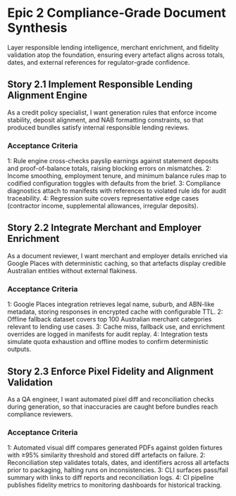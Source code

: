 # Epic 2 Compliance-Grade Document Synthesis
Layer responsible lending intelligence, merchant enrichment, and fidelity validation atop the foundation, ensuring every artefact aligns across totals, dates, and external references for regulator-grade confidence.

## Story 2.1 Implement Responsible Lending Alignment Engine
As a credit policy specialist,
I want generation rules that enforce income stability, deposit alignment, and NAB formatting constraints,
so that produced bundles satisfy internal responsible lending reviews.

### Acceptance Criteria
1: Rule engine cross-checks payslip earnings against statement deposits and proof-of-balance totals, raising blocking errors on mismatches.
2: Income smoothing, employment tenure, and minimum balance rules map to codified configuration toggles with defaults from the brief.
3: Compliance diagnostics attach to manifests with references to violated rule ids for audit traceability.
4: Regression suite covers representative edge cases (contractor income, supplemental allowances, irregular deposits).

## Story 2.2 Integrate Merchant and Employer Enrichment
As a document reviewer,
I want merchant and employer details enriched via Google Places with deterministic caching,
so that artefacts display credible Australian entities without external flakiness.

### Acceptance Criteria
1: Google Places integration retrieves legal name, suburb, and ABN-like metadata, storing responses in encrypted cache with configurable TTL.
2: Offline fallback dataset covers top 100 Australian merchant categories relevant to lending use cases.
3: Cache miss, fallback use, and enrichment overrides are logged in manifests for audit replay.
4: Integration tests simulate quota exhaustion and offline modes to confirm deterministic outputs.

## Story 2.3 Enforce Pixel Fidelity and Alignment Validation
As a QA engineer,
I want automated pixel diff and reconciliation checks during generation,
so that inaccuracies are caught before bundles reach compliance reviewers.

### Acceptance Criteria
1: Automated visual diff compares generated PDFs against golden fixtures with ≥95% similarity threshold and stored diff artefacts on failure.
2: Reconciliation step validates totals, dates, and identifiers across all artefacts prior to packaging, halting runs on inconsistencies.
3: CLI surfaces pass/fail summary with links to diff reports and reconciliation logs.
4: CI pipeline publishes fidelity metrics to monitoring dashboards for historical tracking.
